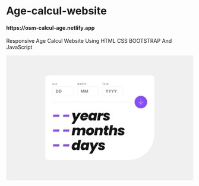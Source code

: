 # Age-calcul-website
<h4>https://osm-calcul-age.netlify.app</h4>
<p>Responsive Age Calcul Website Using HTML CSS BOOTSTRAP And JavaScript</p>
<img src="preview.jpg">